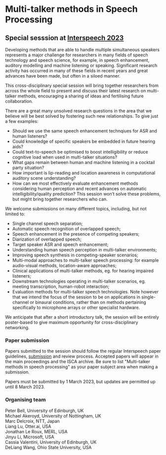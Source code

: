 # Multi-talker methods in Speech Processing
## Special sesssion at [Interspeech 2023](https://www.interspeech2023.org) 

Developing methods that are able to handle multiple simultaneous speakers represents a major challenge for researchers in many fields of speech technology and speech science, for example, in speech enhancement, auditory modelling and machine listening or speaking.  Significant research activity has occurred in many of these fields in recent years and great advances have been made, but often in a siloed manner.    

This cross-disciplinary special session will bring together researchers from across the whole field to present and discuss their latest research on multi-talker methods, encouraging a sharing of ideas and fertilising future collaboration.

There are a great many unsolved research questions in the area that we believe will be best solved by fostering such new relationships.  To give just a few examples:
* Should we use the same speech enhancement technqiues for ASR and human listeners?
* Could knowledge of specific speakers be embedded in future hearing aids?
* Could text-to-speech be optimised to boost intelligibility or reduce cognitive load when used in multi-talker situations?
* What gaps remain between human and machine listening in a cocktail party situation?
* How important is lip-reading and location awareness in computational auditory scene understanding?
* How can we most effectively evaluate enhancement methods considering human perception and recent advances on automatic intelligibility/quality prediction?
This session won’t solve these problems, but might bring together researchers who can.   

We welcome submissions on many different topics, including, but not limited to:
* Single channel speech separation;
* Automatic speech recognition of overlapped speech;
* Speech enhancement in the presence of competing speakers;
* Diarization of overlapped speech;
* Target speaker ASR and speech enhancement;
* Understanding human speech perception in multi-talker environments;
* Improving speech synthesis in competing-speaker scenarios;
* Multi-modal approaches to multi-talker speech processing: for example audio-visual methods, location-aware approaches;
* Clinical applications of multi-talker methods, eg. for hearing impaired listeners;
* Downstream technologies operating in multi-talker scenarios, eg. meeting transcription, human-robot interaction;
* Evaluation methods for multi-talker speech technologies.
Note however that we intend the focus of the session to be on applications in single-channel or binaural conditions, rather than on methods pertaining specifically to microphone arrays or other specialist hardware. 

We anticipate that after a short introductory talk, the session will be entirely poster-based to give maximum opportunity for cross-disciplinary networking.

### Paper submission

Papers submitted to the session should follow the regular Interspeech paper guidelines, [submission](https://www.interspeech2023.org/paper-submission/) and review process.  Accepted papers will appear in the main proceedings and the ISCA archive.  Be sure to list "Multi-talker methods in speech processing" as your paper subject area when making a submission. 

Papers must be submitted by 1 March 2023, but updates are permitted up until 8 March 2023.

### Organising team

Peter Bell, University of Edinburgh, UK   
Michael Akeroyd, University of Nottingham, UK  
Marc Delcroix, NTT, Japan  
Liang Lu, Otter.ai, USA  
Jonathan Le Roux, MERL, USA  
Jinyu Li, Microsoft, USA  
Cassia Valentini, University of Edinburgh, UK  
DeLiang Wang, Ohio State University, USA  
